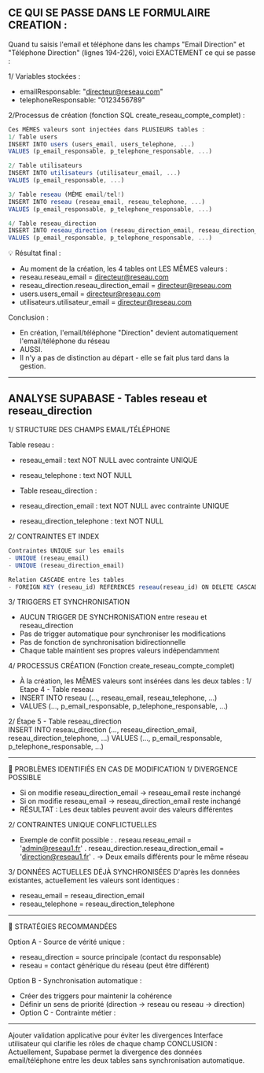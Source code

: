 ## CE QUI SE PASSE DANS LE FORMULAIRE CREATION :
Quand tu saisis l'email et téléphone dans les champs "Email Direction" et "Téléphone Direction" (lignes 194-226), voici EXACTEMENT ce qui se passe :

1/ Variables stockées :
- emailResponsable: "directeur@reseau.com"
- telephoneResponsable: "0123456789"

2/Processus de création (fonction SQL create_reseau_compte_complet) :
```typescript
Ces MÊMES valeurs sont injectées dans PLUSIEURS tables :
1/ Table users
INSERT INTO users (users_email, users_telephone, ...)
VALUES (p_email_responsable, p_telephone_responsable, ...)

2/ Table utilisateurs  
INSERT INTO utilisateurs (utilisateur_email, ...)
VALUES (p_email_responsable, ...)

3/ Table reseau (MÊME email/tel!)
INSERT INTO reseau (reseau_email, reseau_telephone, ...)
VALUES (p_email_responsable, p_telephone_responsable, ...)

4/ Table reseau_direction
INSERT INTO reseau_direction (reseau_direction_email, reseau_direction_telephone, ...)
VALUES (p_email_responsable, p_telephone_responsable, ...)
```

💡 Résultat final :
- Au moment de la création, les 4 tables ont LES MÊMES valeurs :
- reseau.reseau_email = directeur@reseau.com
- reseau_direction.reseau_direction_email = directeur@reseau.com
- users.users_email = directeur@reseau.com
- utilisateurs.utilisateur_email = directeur@reseau.com

Conclusion : 
- En création, l'email/téléphone "Direction" devient automatiquement l'email/téléphone du réseau
- AUSSI.
- Il n'y a pas de distinction au départ - elle se fait plus tard dans la gestion.

---

## ANALYSE SUPABASE - Tables reseau et reseau_direction

1/ STRUCTURE DES CHAMPS EMAIL/TÉLÉPHONE

Table reseau : 
- reseau_email : text NOT NULL avec contrainte UNIQUE
- reseau_telephone : text NOT NULL
- Table reseau_direction :

- reseau_direction_email : text NOT NULL avec contrainte UNIQUE
- reseau_direction_telephone : text NOT NULL

2/ CONTRAINTES ET INDEX
```typescript
Contraintes UNIQUE sur les emails
- UNIQUE (reseau_email)
- UNIQUE (reseau_direction_email)

Relation CASCADE entre les tables 
- FOREIGN KEY (reseau_id) REFERENCES reseau(reseau_id) ON DELETE CASCADE
```

3/ TRIGGERS ET SYNCHRONISATION
- AUCUN TRIGGER DE SYNCHRONISATION entre reseau et reseau_direction
- Pas de trigger automatique pour synchroniser les modifications
- Pas de fonction de synchronisation bidirectionnelle
- Chaque table maintient ses propres valeurs indépendamment

4/ PROCESSUS CRÉATION (Fonction create_reseau_compte_complet) 
- À la création, les MÊMES valeurs sont insérées dans les deux tables :
1/ Etape 4 - Table reseau
- INSERT INTO reseau (..., reseau_email, reseau_telephone, ...)
- VALUES (..., p_email_responsable, p_telephone_responsable, ...)

2/ Étape 5 - Table reseau_direction  
INSERT INTO reseau_direction (..., reseau_direction_email, reseau_direction_telephone, ...)
VALUES (..., p_email_responsable, p_telephone_responsable, ...)

---
🚨 PROBLÈMES IDENTIFIÉS EN CAS DE MODIFICATION
1/ DIVERGENCE POSSIBLE
- Si on modifie reseau_direction_email → reseau_email reste inchangé
- Si on modifie reseau_email → reseau_direction_email reste inchangé
- RÉSULTAT : Les deux tables peuvent avoir des valeurs différentes
  
2/ CONTRAINTES UNIQUE CONFLICTUELLES 
- Exemple de conflit possible :
. reseau.reseau_email = 'admin@reseau1.fr'
. reseau_direction.reseau_direction_email = 'direction@reseau1.fr'
. -> Deux emails différents pour le même réseau

3/ DONNÉES ACTUELLES DÉJÀ SYNCHRONISÉES
D'après les données existantes, actuellement les valeurs sont identiques :
- reseau_email = reseau_direction_email
- reseau_telephone = reseau_direction_telephone

----
🎯 STRATÉGIES RECOMMANDÉES

Option A - Source de vérité unique :
- reseau_direction = source principale (contact du responsable)
- reseau = contact générique du réseau (peut être différent)

Option B - Synchronisation automatique :
- Créer des triggers pour maintenir la cohérence
- Définir un sens de priorité (direction → reseau ou reseau → direction)
- Option C - Contrainte métier :
----

Ajouter validation applicative pour éviter les divergences
Interface utilisateur qui clarifie les rôles de chaque champ
CONCLUSION : Actuellement, Supabase permet la divergence des données email/téléphone entre les deux tables sans synchronisation automatique.
